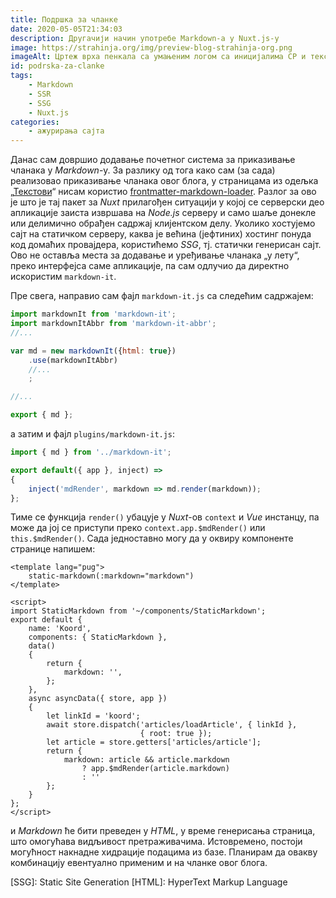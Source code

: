 ```yaml
---
title: Подршка за чланке
date: 2020-05-05T21:34:03
description: Другачији начин употребе Markdown-а у Nuxt.js-у
image: https://strahinja.org/img/preview-blog-strahinja-org.png
imageAlt: Цртеж врха пенкала са умањеним логом са иницијалима СР и текстом //strahinja.org
id: podrska-za-clanke
tags:
    - Markdown
    - SSR
    - SSG
    - Nuxt.js
categories:
    - ажурирања сајта
---
```


Данас сам довршио додавање почетног система за приказивање чланака у
_Markdown_-у. За разлику од тога како сам (за сада) реализовао приказивање
чланака овог блога, у страницама из одељка „[Текстови][1]“ нисам користио
[frontmatter-markdown-loader][2]. Разлог за ово је што је тај пакет за _Nuxt_
прилагођен ситуацији у којој се серверски део апликације заиста извршава на
_Node.js_ серверу и само шаље донекле или делимично обрађен садржај клијентском
делу. Уколико хостујемо сајт на статичком серверу, каква је већина (јефтиних)
хостинг понуда код домаћих провајдера, користићемо _SSG_, тј. статички генерисан
сајт. Ово не оставља места за додавање и уређивање чланака „у лету“, преко
интерфејса саме апликације, па сам одлучио да директно искористим `markdown-it`.

Пре свега, направио сам фајл `markdown-it.js` са следећим садржајем:

```javascript
import markdownIt from 'markdown-it';
import markdownItAbbr from 'markdown-it-abbr';
//...

var md = new markdownIt({html: true})
    .use(markdownItAbbr)
    //...
    ;

//...

export { md };
```

а затим и фајл `plugins/markdown-it.js`:


```javascript
import { md } from '../markdown-it';

export default({ app }, inject) =>
{
    inject('mdRender', markdown => md.render(markdown));
};

```

Тиме се функција `render()` убацује у _Nuxt_-ов `context` и _Vue_ инстанцу, па
може да јој се приступи преко `context.app.$mdRender()` или `this.$mdRender()`.
Сада једноставно могу да у оквиру компоненте странице напишем:

```
<template lang="pug">
    static-markdown(:markdown="markdown")
</template>

<script>
import StaticMarkdown from '~/components/StaticMarkdown';
export default {
    name: 'Koord',
    components: { StaticMarkdown },
    data()
    {
        return {
            markdown: '',
        };
    },
    async asyncData({ store, app })
    {
        let linkId = 'koord';
        await store.dispatch('articles/loadArticle', { linkId },
                             { root: true });
        let article = store.getters['articles/article'];
        return {
            markdown: article && article.markdown
                ? app.$mdRender(article.markdown)
                : ''
        };
    }
};
</script>

```

и _Markdown_ ће бити преведен у _HTML_, у време генерисања страница, што
омогућава видљивост претраживачима.  Истовремено, постоји могућност накнадне
хидрације подацима из базе. Планирам да овакву комбинацију евентуално применим и
на чланке овог блога.

[SSG]: Static Site Generation
[HTML]: HyperText Markup Language

[1]: https://strahinja.org/tekstovi
[2]: https://github.com/hmsk/frontmatter-markdown-loader


